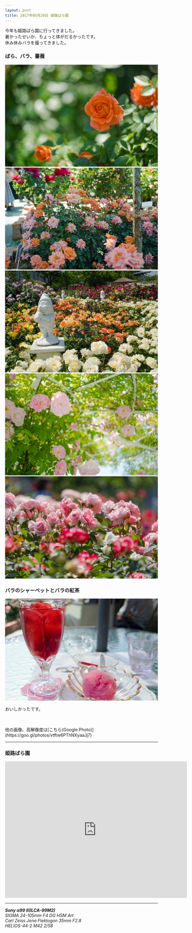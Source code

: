 ```yaml
---
layout: post
title: 2017年05月20日 姫路ばら園
---
```


今年も姫路ばら園に行ってきました。  
暑かったせいか、ちょっと体がだるかったです。  
休み休みバラを撮ってきました。  
 
### ばら、バラ、薔薇

![姫路ばら園 その1](../images/20170520/HimejiRosePark20170520-KBA00008.jpg)
![姫路ばら園 その2](../images/20170520/HimejiRosePark20170520-KBA00047.jpg)
![姫路ばら園 その3](../images/20170520/HimejiRosePark20170520-KBA00121.jpg)
![姫路ばら園 その4](../images/20170520/HimejiRosePark20170520-KBA00128.jpg)
![姫路ばら園 その5](../images/20170520/HimejiRosePark20170520-KBA00182.jpg)

### バラのシャーベットとバラの紅茶

![姫路ばら園 その5](../images/20170520/HimejiRosePark20170520-KBA00193.jpg)

おいしかったです。

<br>
<br>
他の画像、高解像度は[こちら(Google Photo)](https://goo.gl/photos/vtftw6PThNXyaaJj7)

---

### 姫路ばら園

<iframe src="https://www.google.com/maps/embed?pb=!1m18!1m12!1m3!1d3272.536345630218!2d134.73089061643853!3d34.892987480385464!2m3!1f0!2f0!3f0!3m2!1i1024!2i768!4f13.1!3m3!1m2!1s0x355521872ea8c77d%3A0xb2f6e0b0fc7ab48!2z5aer6Lev44Gw44KJ5ZyS!5e0!3m2!1sja!2sjp!4v1495967280405" width="600" height="450" frameborder="0" style="border:0" allowfullscreen></iframe>

---

___Sony α99 II(ILCA-99M2)___  
_SIGMA 24-105mm F4 DG HSM Art_  
_Carl Zeiss Jena Flektogon 35mm F2.8_  
_HELIOS-44-2 M42 2/58_  
